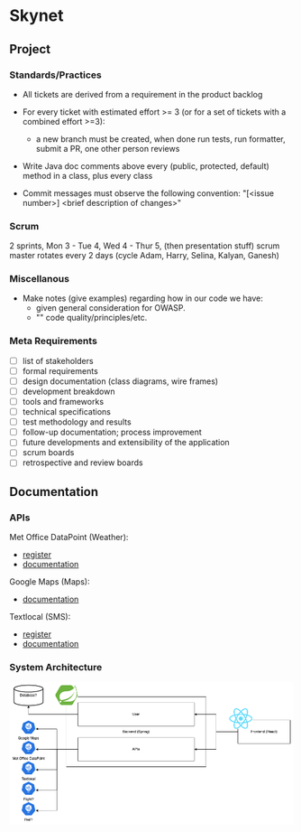 # Skynet

## Project
### Standards/Practices

- All tickets are derived from a requirement in the product backlog

- For every ticket with estimated effort >= 3 (or for a set of tickets with a combined effort >=3):
  - a new branch must be created, when done run tests, run formatter, submit a PR, one other person reviews
 
- Write Java doc comments above every (public, protected, default) method in a class, plus every class

- Commit messages must observe the following convention: "[\<issue number\>] \<brief description of changes\>"
 
### Scrum

2 sprints, Mon 3 - Tue 4, Wed 4 - Thur 5, (then presentation stuff)
scrum master rotates every 2 days (cycle Adam, Harry, Selina, Kalyan, Ganesh)


### Miscellanous

- Make notes (give examples) regarding how in our code we have:
  - given general consideration for OWASP.
  - "" code quality/principles/etc.
    

### Meta Requirements 
- [ ] list of stakeholders 
- [ ] formal requirements
- [ ] design documentation (class diagrams, wire frames)
- [ ] development breakdown
- [ ] tools and frameworks
- [ ] technical specifications
- [ ] test methodology and results 
- [ ] follow-up documentation; process improvement
- [ ] future developments and extensibility of the application
- [ ] scrum boards
- [ ] retrospective and review boards

## Documentation

### APIs

Met Office DataPoint (Weather):
 - [register](https://register.metoffice.gov.uk/WaveRegistrationClient/public/newaccount.do?service=datapoint)
  - [documentation](https://www.metoffice.gov.uk/services/data/datapoint/datapoint-documentation)

Google Maps (Maps):
 - [documentation](https://developers.google.com/maps/documentation)

 Textlocal (SMS):
  - [register](https://textlocal.com/signup/)
  - [documentation](https://api.txtlocal.com/docs/)


### System Architecture

![System Architecture](images/system-architecture.png)
